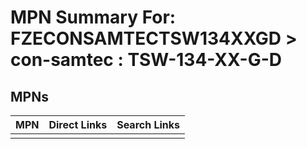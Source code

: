 



# MPN Summary For: FZECONSAMTECTSW134XXGD > con-samtec : TSW-134-XX-G-D

## MPNs
  

|MPN|Direct Links|Search Links|
| :--- | :--- | :--- |
||||
